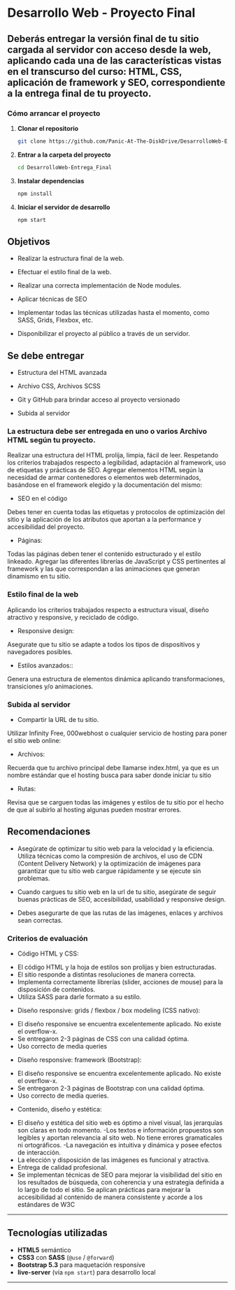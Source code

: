 # Desarrollo Web - Proyecto Final

## Deberás entregar la versión final de tu sitio cargada al servidor con acceso desde la web, aplicando cada una de las características vistas en el transcurso del curso: HTML, CSS, aplicación de framework y SEO, correspondiente a la entrega final de tu proyecto.

### Cómo arrancar el proyecto

1. **Clonar el repositorio**  
   ```bash
   git clone https://github.com/Panic-At-The-DiskDrive/DesarrolloWeb-Entrega_Final.git
   ```

2. **Entrar a la carpeta del proyecto**  
   ```bash
   cd DesarrolloWeb-Entrega_Final
   ```

3. **Instalar dependencias**  
   ```bash
   npm install
   ```

4. **Iniciar el servidor de desarrollo**  
   ```bash
   npm start
   ```

## Objetivos
+ Realizar la estructura final de la web.

+ Efectuar el estilo final de la web.

+ Realizar una correcta implementación de Node modules.

+ Aplicar técnicas de SEO

+ Implementar todas las técnicas utilizadas hasta el momento, como SASS, Grids, Flexbox, etc.

+ Disponibilizar el proyecto al público a través de un servidor.

## Se debe entregar
+ Estructura del HTML avanzada

+ Archivo CSS, Archivos SCSS

+ Git y GitHub para brindar acceso al proyecto versionado

+ Subida al servidor

### La estructura debe ser entregada en uno o varios Archivo HTML según tu proyecto.

Realizar una estructura del HTML prolija, limpia, fácil de leer. Respetando los criterios trabajados respecto a legibilidad, adaptación al framework, uso de etiquetas y prácticas de SEO. Agregar elementos HTML según la necesidad de armar contenedores o elementos web determinados, basándose en el framework elegido y la documentación del mismo:

+ SEO en el código

Debes tener en cuenta todas las etiquetas y protocolos de optimización del sitio y la aplicación de los atributos que aportan a la performance y accesibilidad del proyecto.

+ Páginas:

Todas las páginas deben tener el contenido estructurado y el estilo linkeado. Agregar las diferentes librerías de JavaScript y CSS pertinentes al framework y las que correspondan a las animaciones que generan dinamismo en tu sitio.

### Estilo final de la web

Aplicando los criterios trabajados respecto a estructura visual, diseño atractivo y responsive, y reciclado de código.

+ Responsive design:

Asegurate que tu sitio se adapte a todos los tipos de dispositivos y navegadores posibles.

+ Estilos avanzados::

Genera una estructura de elementos dinámica aplicando transformaciones, transiciones y/o animaciones.

### Subida al servidor

+ Compartir la URL de tu sitio.

Utilizar Infinity Free, 000webhost o cualquier servicio de hosting para poner el sitio web online:

+ Archivos:

Recuerda que tu archivo principal debe llamarse index.html, ya que es un nombre estándar que el hosting busca para saber donde iniciar tu sitio

+ Rutas:

Revisa que se carguen todas las imágenes y estilos de tu sitio por el hecho de que al subirlo al hosting algunas pueden mostrar errores.

## Recomendaciones
+ Asegúrate de optimizar tu sitio web para la velocidad y la eficiencia. Utiliza técnicas como la compresión de archivos, el uso de CDN (Content Delivery Network) y la optimización de imágenes para garantizar que tu sitio web cargue rápidamente y se ejecute sin problemas.

+ Cuando cargues tu sitio web en la url de tu sitio, asegúrate de seguir buenas prácticas de SEO, accesibilidad, usabilidad y responsive design.

+ Debes asegurarte de que las rutas de las imágenes, enlaces y archivos sean correctas.

### Criterios de evaluación
+ Código HTML y CSS: 

- El código HTML y la hoja de estilos son prolijas y bien
estructuradas.
- El sitio responde a distintas resoluciones de manera
correcta.
- Implementa correctamente librerías (slider, acciones de
mouse) para la disposición de contenidos.
- Utiliza SASS para darle formato a su estilo.

+ Diseño responsive: grids / flexbox /  box modeling (CSS nativo):

- El diseño responsive se encuentra excelentemente
aplicado. No existe el overflow-x.
- Se entregaron 2-3 páginas de CSS con una calidad
óptima.
- Uso correcto de media queries

+ Diseño responsive: framework (Bootstrap): 

- El diseño responsive se encuentra excelentemente
aplicado. No existe el overflow-x.
- Se entregaron 2-3 páginas de Bootstrap con una
calidad óptima.
- Uso correcto de media queries.

+ Contenido, diseño y estética:

- El diseño y estética del sitio web es óptimo a nivel
visual, las jerarquías son claras en todo momento.
-Los textos e información propuestos son legibles y
aportan relevancia al sito web. No tiene errores
gramaticales ni ortográficos.
-La navegación es intuitiva y dinámica y posee efectos de
interacción.
- La elección y disposición de las imágenes es funcional y
atractiva.
- Entrega de calidad profesional.
- Se implementan técnicas de SEO para mejorar la
visibilidad del sitio en los resultados de búsqueda, con
coherencia y una estrategia definida a lo largo de todo el
sitio. Se aplican prácticas para mejorar la accesibilidad al
contenido de manera consistente y acorde a los
estándares de W3C

---

## Tecnologías utilizadas 

- **HTML5** semántico  
- **CSS3** con **SASS** (`@use` / `@forward`)  
- **Bootstrap 5.3** para maquetación responsive  
- **live-server** (vía `npm start`) para desarrollo local  

---